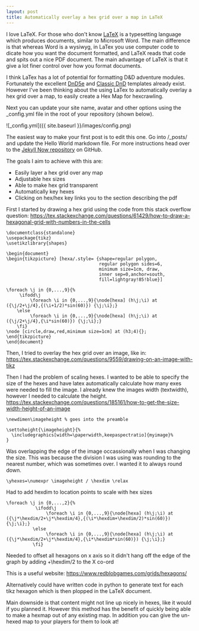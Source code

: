 ```yaml
---
layout: post
title: Automatically overlay a hex grid over a map in LaTeX
---
```


I love LaTeX. For those who don't know [LaTeX](https://www.latex-project.org/) is a typesetting language which produces documents, similar to Microsoft Word. The main difference is that whereas Word is a wysiwyg, in LaTex you use computer code to dicate how you want the document formatted, and LaTeX reads that code and spits out a nice PDF document. The main advantage of LaTeX is that it give a lot finer control over how you format documents.

I think LaTex has a lot of potential for formatting D&D adventure modules. Fortunately the excellent [DnD5e](https://github.com/rpgtex/DND-5e-LaTeX-Template) and [Classic DnD](https://github.com/slithy/rpg_module) templates already exist. However I've been thinking about the using LaTex to automatically overlay a hex grid over a map, to easily create a Hex Map for hexcrawling.

Next you can update your site name, avatar and other options using the _config.yml file in the root of your repository (shown below).

![_config.yml]({{ site.baseurl }}/images/config.png)

The easiest way to make your first post is to edit this one. Go into /_posts/ and update the Hello World markdown file. For more instructions head over to the [Jekyll Now repository](https://github.com/barryclark/jekyll-now) on GitHub.

The goals I aim to achieve with this are:
* Easily layer a hex grid over any map
* Adjustable hex sizes
* Able to make hex grid transparent
* Automatically key hexes
* Clicking on hex/hex key links you to the section describing the pdf

First I started by drawing a hex grid using the code from this stack overflow question:
https://tex.stackexchange.com/questions/61429/how-to-draw-a-hexagonal-grid-with-numbers-in-the-cells

```
\documentclass{standalone}
\usepackage{tikz}
\usetikzlibrary{shapes}

\begin{document}
\begin{tikzpicture} [hexa/.style= {shape=regular polygon,
                                   regular polygon sides=6,
                                   minimum size=1cm, draw,
                                   inner sep=0,anchor=south,
                                   fill=lightgray!85!blue}]

\foreach \j in {0,...,9}{% 
     \ifodd\j 
         \foreach \i in {0,...,9}{\node[hexa] (h\j;\i) at ({\j/2+\j/4},{(\i+1/2)*sin(60)}) {\j;\i};}        
    \else
         \foreach \i in {0,...,9}{\node[hexa] (h\j;\i) at ({\j/2+\j/4},{\i*sin(60)}) {\j;\i};}
    \fi}
\node [circle,draw,red,minimum size=1cm] at (h3;4){};
\end{tikzpicture}
\end{document}     
```

Then, I tried to overlay the hex grid over an image, like in:
https://tex.stackexchange.com/questions/9559/drawing-on-an-image-with-tikz

Then I had the problem of scaling hexes. I wanted to be able to specify the size of the hexes and have latex automatically calculate how many exes were needed to fill the image. I already knew the images width (textwidth), however I needed to calculate the height.
https://tex.stackexchange.com/questions/185161/how-to-get-the-size-width-height-of-an-image
```
\newdimen\imageheight % goes into the preamble

\settoheight{\imageheight}{%
  \includegraphics[width=\paperwidth,keepaspectratio]{myimage}%
}
```

Was overlapping the edge of the image occassionally when I was changing the size. This was because the division I was using was rounding to the nearest number, which was sometimes over. I wanted it to always round down.

```
\yhexes=\numexpr \imageheight / \hexdim \relax
```
Had to add hexdim to location points to scale with hex sizes
```
\foreach \j in {0,...,2}{% 
           \ifodd\j 
               \foreach \i in {0,...,9}{\node[hexa] (h\j;\i) at ({\j*\hexdim/2+\j*\hexdim/4},{(\i*\hexdim+\hexdim/2)*sin(60)}) {\j;\i};}
          \else
               \foreach \i in {0,...,9}{\node[hexa] (h\j;\i) at ({\j*\hexdim/2+\j*\hexdim/4},{\i*\hexdim*sin(60)}) {\j;\i};}
          \fi}
```

Needed to offset all hexagons on x axis so it didn't hang off the edge of the graph by adding +\hexdim/2 to the X co-ord

This is a useful website: https://www.redblobgames.com/grids/hexagons/

Alternatively could have written code in python to generate text for each tikz hexagon which is then plopped in the LaTeX document.

Main downside is that content might not line up nicely in hexes, like it would if you planned it. However this method has the benefit of quickly being able to make a hexmap out of any existing map. In addition you can give the un-hexed map to your players for them to look at!
